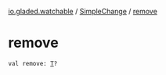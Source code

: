 [io.gladed.watchable](../index.md) / [SimpleChange](index.md) / [remove](./remove.md)

# remove

`val remove: `[`T`](index.md#T)`?`